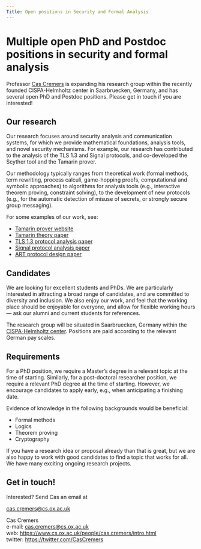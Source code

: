 ```yaml
---
Title: Open positions in Security and Formal Analysis
---
```


# Multiple open PhD and Postdoc positions in security and formal analysis

Professor [Cas Cremers](https://www.cs.ox.ac.uk/people/cas.cremers/intro.html) is expanding his research group within the recently founded CISPA-Helmholtz center in Saarbruecken, Germany, and has several open PhD and Postdoc positions. Please get in touch if you are interested!

## Our research

Our research focuses around security analysis and communication systems, for which we provide mathematical foundations, analysis tools, and novel security mechanisms.  For example, our research has contributed to the analysis of the TLS 1.3 and Signal protocols, and co-developed the Scyther tool and the Tamarin prover.

Our methodology typically ranges from theoretical work (formal methods, term rewriting, process calculi, game-hopping proofs, computational and symbolic approaches) to algorithms for analysis tools (e.g., interactive theorem proving, constraint solving), to the development of new protocols (e.g., for the automatic detection of misuse of secrets, or strongly secure group messaging).

For some examples of our work, see:

- [Tamarin prover website](http://tamarin-prover.github.io/)
- [Tamarin theory paper](http://www.cs.ox.ac.uk/people/cas.cremers/downloads/papers/dh_tamarin_extended_v1.pdf)
- [TLS 1.3 protocol analysis paper](https://tls13tamarin.github.io/TLS13Tamarin/docs/tls13tamarin-draft21.pdf)
- [Signal protocol analysis paper](https://eprint.iacr.org/2016/1013.pdf)
- [ART protocol design paper](https://eprint.iacr.org/2017/666.pdf)

## Candidates

We are looking for excellent students and PhDs. We are particularly interested in attracting a broad range of candidates, and are committed to diversity and inclusion. We also enjoy our work, and feel that the working place should be enjoyable for everyone, and allow for flexible working hours — ask our alumni and current students for references.

The research group will be situated in Saarbruecken, Germany within the [CISPA-Helmholtz center](https://cispa.saarland/). Positions are paid according to the relevant German pay scales. 

## Requirements

For a PhD position, we require a Master’s degree in a relevant topic at the time of starting.
Similarly, for a post-doctoral researcher position, we require a relevant PhD degree at the time of starting. However, we encourage candidates to apply early, e.g., when anticipating a finishing date.

Evidence of knowledge in the following backgrounds would be beneficial:

- Formal methods
- Logics
- Theorem proving
- Cryptography

If you have a research idea or proposal already than that is great, but we are also happy to work with good candidates to find a topic that works for all. We have many exciting ongoing research projects.


## Get in touch!

Interested? Send Cas an email at

  cas.cremers@cs.ox.ac.uk
    
Cas Cremers<br />
e-mail: cas.cremers@cs.ox.ac.uk<br />
web: https://www.cs.ox.ac.uk/people/cas.cremers/intro.html<br />
twitter: https://twitter.com/CasCremers<br />



